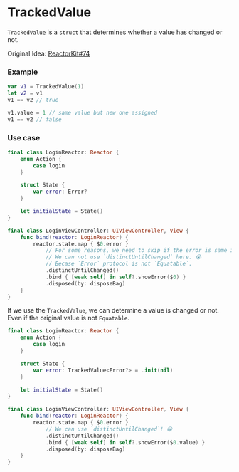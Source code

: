 # TrackedValue

`TrackedValue` is a `struct` that determines whether a value has changed or not.

Original Idea: [ReactorKit#74](https://github.com/ReactorKit/ReactorKit/issues/74#issuecomment-418402997)


### Example

```swift
var v1 = TrackedValue(1)
let v2 = v1
v1 == v2 // true

v1.value = 1 // same value but new one assigned
v1 == v2 // false
```


### Use case

```swift
final class LoginReactor: Reactor {
    enum Action {
        case login
    }

    struct State {
        var error: Error?
    }

    let initialState = State()
}

final class LoginViewController: UIViewController, View {
    func bind(reactor: LoginReactor) {
        reactor.state.map { $0.error }
            // For some reasons, we need to skip if the error is same instance.
            // We can not use `distinctUntilChanged` here. 😭
            // Becase `Error` protocol is not `Equatable`.
            .distinctUntilChanged()
            .bind { [weak self] in self?.showError($0) }
            .disposed(by: disposeBag)
    }
}
```

If we use the `TrackedValue`, we can determine a value is changed or not.
Even if the original value is not `Equatable`.

```swift
final class LoginReactor: Reactor {
    enum Action {
        case login
    }

    struct State {
        var error: TrackedValue<Error?> = .init(nil)
    }

    let initialState = State()
}

final class LoginViewController: UIViewController, View {
    func bind(reactor: LoginReactor) {
        reactor.state.map { $0.error }
            // We can use `distinctUntilChanged`! 😀
            .distinctUntilChanged()
            .bind { [weak self] in self?.showError($0.value) }
            .disposed(by: disposeBag)
    }
}
```

